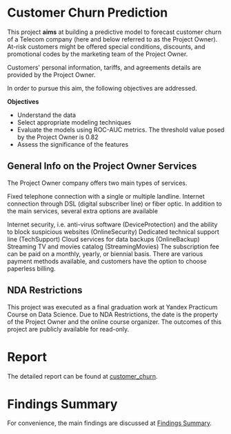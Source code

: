 # Customer Churn Prediction

This project **aims** at building a predictive model to forecast customer churn of a Telecom company (here and below referred to as the Project Owner). At-risk customers might be offered special conditions, discounts, and promotional codes by the marketing team of the Project Owner.

Customers' personal information, tariffs, and agreements details are provided by the Project Owner.

In order to pursue this aim, the following objectives are addressed.

**Objectives**

* Understand the data
* Select appropriate modeling techniques
* Evaluate the models using ROC-AUC metrics. The threshold value posed by the Project Owner is 0.82
* Assess the significance of the features

## General Info on the Project Owner Services

The Project Owner company offers two main types of services.

Fixed telephone connection with a single or multiple landline.
Internet connection through DSL (digital subscriber line) or fiber optic.
In addition to the main services, several extra options are available

Internet security, i.e. anti-virus software (DeviceProtection) and the ability to block suspicious websites (OnlineSecurity)
Dedicated technical support line (TechSupport)
Cloud services for data backups (OnlineBackup)
Streaming TV and movies catalog (StreamingMovies)
The subscription fee can be paid on a monthly, yearly, or biennial basis. There are various payment methods available, and customers have the option to choose paperless billing.

## NDA Restrictions

This project was executed as a final graduation work at Yandex Practicum Course on Data Science. Due to NDA Restrictions, the date is the property of the Project Owner and the online course organizer. The outcomes of this project are publicly available for read-only.

# Report 

The detailed report can be found at [customer_churn](customer_churn.ipynb). 

# Findings Summary 

For convenience, the main findings are discussed at [Findings Summary](findings_summary.md). 
